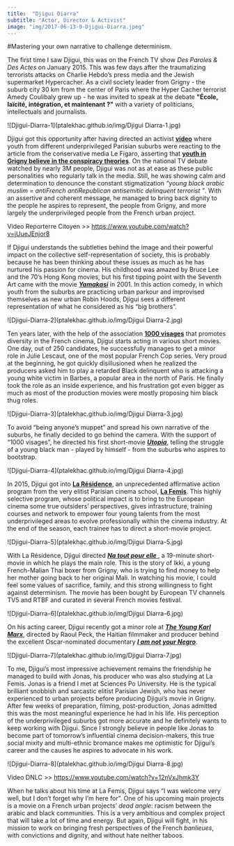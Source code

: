 ```yaml
---
title:  "Djigui Diarra"
subtitle: "Actor, Director & Activist"
image: "img/2017-06-13-9-Djigui-Diarra.jpeg"
---
```


#Mastering your own narrative to challenge determinism. 


The first time I saw Djigui, this was on the French TV show _Des Paroles & Des Actes_ on January 2015. This was few days after the traumatizing terrorists attacks on Charlie Hebdo’s press media and the Jewish supermarket Hypercacher. As a civil society leader from Grigny - the suburb city 30 km from the center of Paris where the Hyper Cacher terrorist Amedy Coulibaly grew up - he was invited to speak at the debate __"École, laïcité, intégration, et maintenant ?"__ with a variety of politicians, intellectuals and journalists. 
 
![Djigui-Diarra-1](ptalekhac.github.io/img/Djigui Diarra-1.jpg)
 
Djigui got this opportunity after having directed an activist __[video](https://www.youtube.com/watch?v=jUueJEnjor8)__ where youth from different underprivileged Parisian suburbs were reacting to the article from the conservative media Le Figaro, asserting that __[youth in Grigny believe in the conspiracy theories](http://www.lefigaro.fr/actualite-france/2015/01/14/01016-20150114ARTFIG00449--grigny-la-ville-de-coulibaly-la-theorie-du-complot-va-bon-train.php)__. On the national TV debate watched by nearly 3M people, Djigui was not as at ease as these public personalities who regularly talk in the media. Still, he was showing calm and determination to denounce the constant stigmatization _“young black arabic muslim = antiFrench antiRepublican antisemitic delinquent terrorist ”_. With an assertive and coherent message, he managed to bring back dignity to the people he aspires to represent, the people from Grigny, and more largely the underprivileged people from the French urban project.
 
Video Reporterre Citoyen >> https://www.youtube.com/watch?v=jUueJEnjor8 
 
If Djigui understands the subtleties behind the image and their powerful impact on the collective self-representation of society, this is probably because he has been thinking about these issues as much as he has nurtured his passion for cinema. His childhood was amazed by Bruce Lee and the 70’s Hong Kong movies, but his first tipping point with the Seventh Art came with the movie __*[Yamakasi](https://www.youtube.com/watch?v=aA0wW7E-Wok)*__ in 2001. In this action comedy, in which youth from the suburbs are practicing urban parkour and improvised themselves as new urban Robin Hoods, Djigui sees a different representation of what he considered as his “big brothers”. 
 
![Djigui-Diarra-2](ptalekhac.github.io/img/Djigui Diarra-2.jpg)
 
Ten years later, with the help of the association __[1000 visages](https://www.facebook.com/1000visages/)__ that promotes diversity in the French cinema, Djigui starts acting in various short movies. One day, out of 250 candidates, he successfully manages to get a minor role in Julie Lescaut, one of the most popular French Cop series. Very proud at the beginning, he got quickly disillusioned when he realized the producers asked him to play a retarded Black delinquent who is attacking a young white victim in Barbes, a popular area in the north of Paris. He finally took the role as an inside experience, and his frustration got even bigger as much as most of the production movies were mostly proposing him black thug roles. 
 
![Djigui-Diarra-3](ptalekhac.github.io/img/Djigui Diarra-3.jpg)
 
To avoid “being anyone’s muppet” and spread his own narrative of the suburbs, he finally decided to go behind the camera. With the support of “1000 visages”, he directed his first short-movie __*[Utopia](https://vimeo.com/68600058)*__, telling the struggle of a young black man - played by himself - from the suburbs who aspires to bootstrap. 
 
![Djigui-Diarra-4](ptalekhac.github.io/img/Djigui Diarra-4.jpg)
 
In 2015, Djigui got into __[La Résidence](http://www.femis.fr/programme-la-residence-489)__, an unprecedented affirmative action program from the very elitist Parisian cinema school, __[La Femis](http://www.femis.fr/)__. This highly selective program, whose political impact is to bring to the European cinema some true outsiders’ perspectives, gives infrastructure, training courses and network to empower four young talents from the most underprivileged areas to evolve professionally within the cinema industry. At the end of the season, each trainee has to direct a short-movie project. 
 
![Djigui-Diarra-5](ptalekhac.github.io/img/Djigui Diarra-5.jpg)
 
With La Résidence, Djigui directed __*[Na tout pour elle ](https://www.facebook.com/FrontiereDesCouleurs/)*__, a 19-minute short-movie in which he plays the main role. This is the story of Ikki, a young French-Malian Thai boxer from Grigny, who is trying to find money to help her mother going back to her original Mali. In watching his movie, I could feel some values of sacrifice, family, and this strong willingness to fight against determinism. The movie has been bought by European TV channels TV5 and RTBF and curated in several French movies festival. 
 
![Djigui-Diarra-6](ptalekhac.github.io/img/Djigui Diarra-6.jpg)
 
On his acting career, Djigui recently got a minor role at __*[The Young Karl Marx](https://www.youtube.com/watch?v=Dz-1BLjQlHo)*__, directed by Raoul Peck, the Haitian filmmaker and producer behind the excellent Oscar-nominated documentary __*[I am not your Negro](https://www.youtube.com/watch?v=rNUYdgIyaPM)*__.
 
![Djigui-Diarra-7](ptalekhac.github.io/img/Djigui Diarra-7.jpg)
 
To me, Djigui’s most impressive achievement remains the friendship he managed to build with Jonas, his producer who was also studying at La Femis. Jonas is a friend I met at Sciences Po University. He is the typical brilliant snobbish and sarcastic elitist Parisian Jewish, who has never experienced to urban projects before producing Djigui’s movie in Grigny. After few weeks of preparation, filming, post-production, Jonas admitted this was the most meaningful experience he had in his life. His perception of the underprivileged suburbs got more accurate and he definitely wants to keep working with Djigui. Since I strongly believe in people like Jonas to become part of tomorrow’s influential cinema decision-makers, this true social mixity and multi-ethnic bromance makes me optimistic for Djigui’s career and the causes he aspires to advocate in his work.
 
![Djigui-Diarra-8](ptalekhac.github.io/img/Djigui Diarra-8.jpg)
 
Video DNLC >> https://www.youtube.com/watch?v=12nVxJhmk3Y 
 
When he talks about his time at La Femis, Djigui says “I was welcome very well, but I don’t forget why I’m here for”. One of his upcoming main projects is a movie on a French urban projects’ _dead angle_: racism between the arabic and black communities. This is a very ambitious and complex project that will take a lot of time and energy. But again, Djigui will fight, in his mission to work on bringing fresh perspectives of the French _banlieues_, with convictions and dignity, and without hate neither taboos.